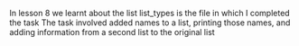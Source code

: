 In lesson 8 we learnt about the list
list_types is the file in which I completed the task
The task involved added names to a list, printing those names, and adding information from a second list to the original list
